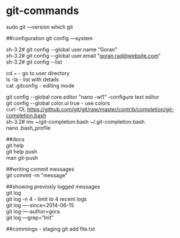 # git-commands

sudo git —version
which git


##configuration
git config —system

sh-3.2# git config --global user.name "Goran”  
sh-3.2# git config --global user.email "goran.rad@website.com“  
sh-3.2# git config --list

cd ~    - go to user directory  
ls -la  - list with details  
cat .gitconfig - editing mode

git config --global core.editor "nano -wl1“ -configure text editor  
git config --global color.ui true - use colors  
curl -OL https://github.com/git/git/raw/master/contrib/completion/git-completion.bash  
sh-3.2# mv ~/git-completion.bash ~/.git-completion.bash  
nano .bash_profile

##docs  
git help  
git help push  
man git-push

##writing commit messages  
git commit -m “message” 

##showing previosly logged messages  
git log  
git log -n 4  - limit to 4 recent logs  
git log —-since=2014-06-15  
git log —-author=gora  
git log —grep=“Init”

##commings - staging
git add file.txt





